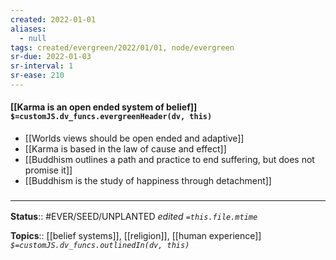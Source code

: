 ```yaml
---
created: 2022-01-01 
aliases:
  - null
tags: created/evergreen/2022/01/01, node/evergreen
sr-due: 2022-01-03
sr-interval: 1
sr-ease: 210
---
```


#### [[Karma is an open ended system of belief]] `$=customJS.dv_funcs.evergreenHeader(dv, this)`


- [[Worlds views should be open ended and adaptive]]
- [[Karma is based in the law of cause and effect]] 
- [[Buddhism outlines a path and practice to end suffering, but does not promise it]]
- [[Buddhism is the study of happiness through detachment]]

### <hr class="footnote"/>

**Status**:: #EVER/SEED/UNPLANTED
*edited `=this.file.mtime`*

**Topics**:: [[belief systems]], [[religion]], [[human experience]]
*`$=customJS.dv_funcs.outlinedIn(dv, this)`*


